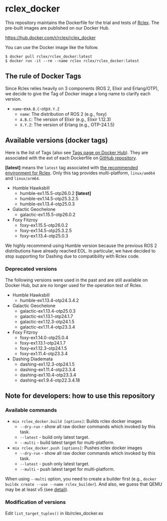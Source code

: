 # rclex_docker

This repository maintains the Dockerfile for the trial and tests of [Rclex](https://github.com/rclex/rclex). The pre-built images are published on our Docker Hub.

https://hub.docker.com/r/rclex/rclex_docker

You can use the Docker image like the follow.

```
$ docker pull rclex/rclex_docker:latest
$ docker run -it --rm --name rclex rclex/rclex_docker:latest
```

## The rule of Docker Tags

Since Rclex relies heavily on 3 components (ROS 2, Elixir and Erlang/OTP), we decide to give the Tag of Docker image a long name to clarify each version.

- `name`-ex`A.B.C`-otp`X.Y.Z`
  - `name`: The distribution of ROS 2 (e.g., foxy)
  - `A.B.C`: The version of Elixir (e.g., Elixir 1.12.3)
  - `X.Y.Z`: The version of Erlang (e.g., OTP-24.1.5)

## Available versions (docker tags)

Here is the list of Tags (also see [Tags page on Docker Hub](https://hub.docker.com/r/rclex/rclex_docker/tags)). They are associated with the ext of each Dockerfile on [GitHub repository](https://github.com/rclex/rclex_docker).

**[latest]** means the `latest` tag associated with [the recommended environment for Rclex](https://github.com/rclex/rclex#recommended-environment).
Only this tag provides multi-platform, `linux/amd64` and `linux/arm64`.

- Humble Hawksbill
  - humble-ex1.15.5-otp26.0.2 **[latest]**
  - humble-ex1.14.5-otp25.3.2.5
  - humble-ex1.13.4-otp25.0.3
- Galactic Geochelone
  - galactic-ex1.15.5-otp26.0.2
- Foxy Fitzroy
  - foxy-ex1.15.5-otp26.0.2
  - foxy-ex1.14.5-otp25.3.2.5
  - foxy-ex1.13.4-otp25.0.3

We highly recommend using Humble version because the previous ROS 2 distributions have already reached EOL.
In particular, we have decided to stop supporting for Dashing due to compatibility with Rclex code.

### Deprecated versions

The following versions were used in the past and are still available on Docker Hub, but are no longer used for the operation test of Rclex.

- Humble Hawksbill
  - humble-ex1.13.4-otp24.3.4.2
- Galactic Geochelone
  - galactic-ex1.13.4-otp25.0.3
  - galactic-ex1.13.1-otp24.1.7
  - galactic-ex1.12.3-otp24.1.5
  - galactic-ex1.11.4-otp23.3.4
- Foxy Fitzroy
  - foxy-ex1.14.0-otp25.0.4
  - foxy-ex1.13.1-otp24.1.7
  - foxy-ex1.12.3-otp24.1.5
  - foxy-ex1.11.4-otp23.3.4
- Dashing Diademata
  - dashing-ex1.12.3-otp24.1.5
  - dashing-ex1.11.4-otp23.3.4
  - dashing-ex1.10.4-otp23.3.4
  - dashing-ex1.9.4-otp22.3.4.18

## Note for developers: how to use this repository

### Available commands

* `mix rclex_docker.build [options]`: Builds rclex docker images
  * `--dry-run` - show all raw docker commands which invoked by this task.
  * `--latest` - build only latest target.
  * `--multi` - build latest target for multi-platform.
* `mix rclex_docker.push [options]`: Pushes rclex docker images
  * `--dry-run` - show all raw docker commands which invoked by this task.
  * `--latest` - push only latest target.
  * `--multi` - push latest target for multi-platform.

When using `--multi` option, you need to create a builder first (e.g., `docker buildx create --use --name rclex_builder`).
And also, we guess that QEMU may be at least v5 (see [detail](https://askubuntu.com/a/1369504)).

### Modification of versions

Edit `list_target_tuples()` in lib/rclex_docker.ex
